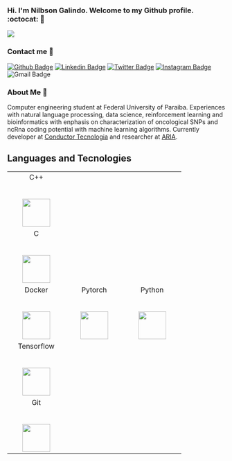 ### Hi. I'm Nilbson Galindo. Welcome to my Github profile. :octocat: 👋
![](https://media.giphy.com/media/fSpC2w245xoVyCCuVx/giphy.gif)
 
### Contact me :calling:

[![Github Badge](https://img.shields.io/badge/-Github-000?style=flat-square&logo=Github&logoColor=white&link=https://github.com/lucasgdb)](https://github.com/nilbsongalindo)
[![Linkedin Badge](https://img.shields.io/badge/-LinkedIn-blue?style=flat-square&logo=Linkedin&logoColor=white&link=https://www.linkedin.com/in/nilbson-galindo-2a3237138)](https://www.linkedin.com/in/nilbson-galindo-2a3237138)
[![Twitter Badge](https://img.shields.io/badge/-Twitter-1ca0f1?style=flat-square&labelColor=1ca0f1&logo=twitter&logoColor=white&link=https://twitter.com/lgdbittencourt)](https://twitter.com/nilbsonrafael)
[![Instagram Badge](https://img.shields.io/badge/-Instagram-C13584?style=flat-square&labelColor=C13584&logo=instagram&logoColor=white&link=https://www.instagram.com/codepwr/)](https://www.instagram.com/nilbson.py/)
![Gmail Badge](https://img.shields.io/badge/-nilbsonla@gmail.com-c14438?style=flat-square&logo=Gmail&logoColor=white&link=mailto:nilbsonla@gmail.com)

### About Me :speech_balloon:

Computer engineering student at Federal University of Paraiba. Experiences with natural language processing, data science, reinforcement learning and bioinformatics  with enphasis on characterization of oncological SNPs and ncRna coding potential with machine learning algorithms. Currently developer at [Conductor Tecnologia](https://www.conductor.com.br/) and researcher at [ARIA](https://aria.ci.ufpb.br/).

## Languages and Tecnologies

<table>
  <tbody>
    <tr valign="top">
      <td width="25%" align="center">
        <span>C++</span><br><br><br>
        <img height="64px" src="https://cdn.svgporn.com/logos/c-plusplus.svg">
      </td>
     <tr valign="top">
      <td width="25%" align="center">
        <span>C</span><br><br><br>
        <img height="64px" src="https://cdn.svgporn.com/logos/c.svg">
      </td>
     <tr valign="top">
      <td width="25%" align="center">
        <span>Docker</span><br><br><br>
        <img height="64px" src="https://cdn.svgporn.com/logos/docker-icon.svg">
      </td>
      <td width="25%" align="center">
        <span>Pytorch</span><br><br><br>
        <img height="64px" src="https://cdn.svgporn.com/logos/pytorch.svg">
      </td>
      <td width="25%" align="center">
        <span>Python</span><br><br><br>
        <img height="64px" src="https://cdn.svgporn.com/logos/python.svg">
      </td>
    </tr>
    <tr valign="top">
      <td width="25%" align="center">
        <span>Tensorflow</span><br><br><br>
        <img height="64px" src="https://cdn.svgporn.com/logos/tensorflow.svg">
    </tr>
    <tr valign="top">
      <td width="25%" align="center">
        <span>Git</span><br><br><br>
        <img height="64px" src="https://cdn.svgporn.com/logos/github-icon.svg">
      </td>
    </tr>
  </tbody>
</table>

<!--
**nilbsongalindo/nilbsongalindo** is a ✨ _special_ ✨ repository because its `README.md` (this file) appears on your GitHub profile.

Here are some ideas to get you started:

- 🔭 I’m currently working on ... Conductor tecnologia
- 🌱 I’m currently learning ...   Reinforcement Learning
- 👯 I’m looking to collaborate on ...
- 🤔 I’m looking for help with ...
- 💬 Ask me about ...
- 📫 How to reach me: ...
- 😄 Pronouns: ...
- ⚡ Fun fact: ...
-->

